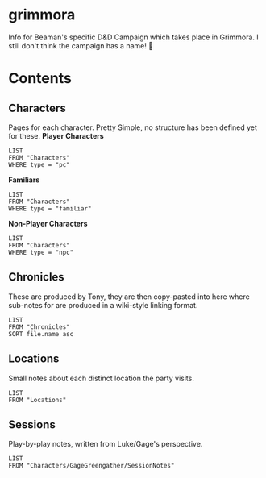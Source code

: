 # grimmora
 Info for Beaman's specific D&D Campaign which takes place in Grimmora. I still don't think the campaign has a name! 🤯

# Contents

## Characters
Pages for each character. Pretty Simple, no structure has been defined yet for these.
**Player Characters**
```dataview
LIST
FROM "Characters"
WHERE type = "pc"
```
**Familiars**
```dataview
LIST
FROM "Characters"
WHERE type = "familiar"
```
**Non-Player Characters**
```dataview
LIST
FROM "Characters"
WHERE type = "npc"
```
## Chronicles
These are produced by Tony, they are then copy-pasted into here where sub-notes for are produced in a wiki-style linking format.

```dataview
LIST
FROM "Chronicles"
SORT file.name asc
```

## Locations
Small notes about each distinct location the party visits. 
```dataview
LIST
FROM "Locations"
```

## Sessions
Play-by-play notes, written from Luke/Gage's perspective.
```dataview
LIST
FROM "Characters/GageGreengather/SessionNotes"
```


